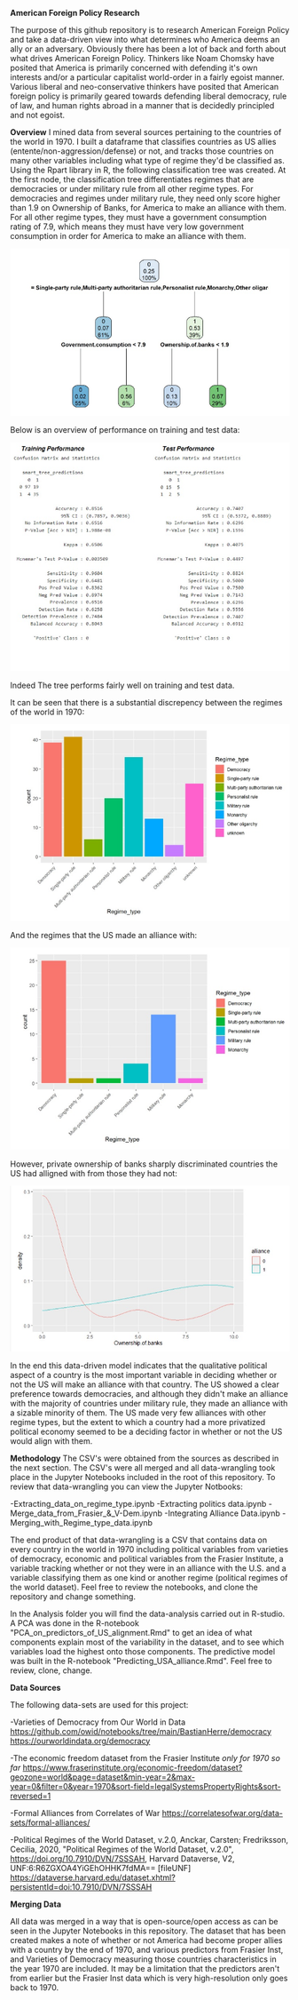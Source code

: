 **American Foreign Policy Research**

The purpose of this github repository is to research American Foreign Policy and take a data-driven view into what determines who America deems an ally or an adversary. Obviously there has been a lot of back and forth about what drives American Foreign Policy. Thinkers like Noam Chomsky have posited that America is primarily concerned with defending it's own interests and/or a particular capitalist world-order in a fairly egoist manner. Various liberal and neo-conservative thinkers have posited that American foreign policy is primarily geared towards defending liberal democracy, rule of law, and human rights abroad in a manner that is decidedly principled and not egoist. 

**Overview**
I mined data from several sources pertaining to the countries of the world in 1970. I built a dataframe that classifies countries as US allies (entente/non-aggression/defense) or not, and tracks those countries on many other variables including what type of regime they'd be classified as. Using the Rpart library in R, the following classification tree was created. At the first node, the classification tree differentiates regimes that are democracies or under military rule from all other regime types. For democracies and regimes under military rule, they need only score higher than 1.9 on Ownership of Banks, for America to make an alliance with them. For all other regime types, they must have a government consumption rating of 7.9, which means they must have very low government consumption in order for America to make an alliance with them. 

![A decision tree for determining allies](https://github.com/tomwillcode/American_Foreign_Policy_Research/blob/research/smart_tree.jpg?raw=true)

Below is an overview of performance on training and test data:

![Decision Tree performance](https://github.com/tomwillcode/American_Foreign_Policy_Research/blob/research/smart_tree_performance.jpg?raw=true)

Indeed The tree performs fairly well on training and test data. 

It can be seen that there is a substantial discrepency between the regimes of the world in 1970:

![regimes of the world](https://github.com/tomwillcode/American_Foreign_Policy_Research/blob/research/regimes_of_world_70.jpg?raw=true)

And the regimes that the US made an alliance with:

![regimes the us made an alliance with](https://github.com/tomwillcode/American_Foreign_Policy_Research/blob/research/regime_us_allies_70.jpg?raw=true)

However, private ownership of banks sharply discriminated countries the US had alligned with from those they had not:

![Ownership of banks](https://github.com/tomwillcode/American_Foreign_Policy_Research/blob/research/bank_ownership_alliance.jpg?raw=true)

In the end this data-driven model indicates that the qualitative political aspect of a country is the most important variable in deciding whether or not the US will make an alliance with that country. The US showed a clear preference towards democracies, and although they didn't make an alliance with the majority of countries under military rule, they made an alliance with a sizable minority of them. The US made very few alliances with other regime types, but the extent to which a country had a more privatized political economy seemed to be a deciding factor in whether or not the US would align with them.  

**Methodology**
The CSV's were obtained from the sources as described in the next section. The CSV's were all merged and all data-wrangling took place in the Jupyter Notebooks included in the root of this repository. To review that data-wrangling you can view the Jupyter Notbooks:

-Extracting_data_on_regime_type.ipynb
-Extracting politics data.ipynb
-Merge_data_from_Frasier_&_V-Dem.ipynb
-Integrating Alliance Data.ipynb
-Merging_with_Regime_type_data.ipynb

The end product of that data-wrangling is a CSV that contains data on every country in the world in 1970 including political variables from varieties of democracy, economic and political variables from the Frasier Institute, a variable tracking whether or not they were in an alliance with the U.S. and a variable classifying them as one kind or another regime (political regimes of the world dataset). Feel free to review the notebooks, and clone the repository and change something.


In the Analysis folder you will find the data-analysis carried out in R-studio. A PCA was done in the R-notebook "PCA_on_predictors_of_US_alignment.Rmd" to get an idea of what components explain most of the variability in the dataset, and to see which variables load the highest onto those components. The predictive model was built in the R-notebook "Predicting_USA_alliance.Rmd". Feel free to review, clone, change.


**Data Sources**

The following data-sets are used for this project:

-Varieties of Democracy from Our World in Data
https://github.com/owid/notebooks/tree/main/BastianHerre/democracy
https://ourworldindata.org/democracy

-The economic freedom dataset from the Frasier Institute *only for 1970 so far*
https://www.fraserinstitute.org/economic-freedom/dataset?geozone=world&page=dataset&min-year=2&max-year=0&filter=0&year=1970&sort-field=legalSystemsPropertyRights&sort-reversed=1

-Formal Alliances from Correlates of War
https://correlatesofwar.org/data-sets/formal-alliances/

-Political Regimes of the World Dataset, v.2.0, Anckar, Carsten; Fredriksson, Cecilia, 2020, "Political Regimes of the World Dataset, v.2.0", https://doi.org/10.7910/DVN/7SSSAH, Harvard Dataverse, V2, UNF:6:R6ZGXOA4YiGEhOHHK7fdMA== [fileUNF]
https://dataverse.harvard.edu/dataset.xhtml?persistentId=doi:10.7910/DVN/7SSSAH

**Merging Data**

All data was merged in a way that is open-source/open access as can be seen in the Jupyter Notebooks in this repository. The dataset that has been created makes a note of whether or not America had become proper allies with a country by the end of 1970, and various predictors from Frasier Inst, and Varieties of Democracy measuring those countries characteristics in the year 1970 are included. It may be a limitation that the predictors aren't from earlier but the Frasier Inst data which is very high-resolution only goes back to 1970.

